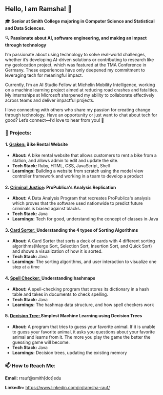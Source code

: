 ## Hello, I am Ramsha! 👋
🎓 **Senior at Smith College majoring in Computer Science and Statistical and Data Sciences.** 

🔍 **Passionate about AI, software engineering, and making an impact through technology**

I’m passionate about using technology to solve real-world challenges, whether it’s developing AI-driven solutions or contributing to research like my geolocation project, which was featured at the TMA Conference in Germany. These experiences have only deepened my commitment to leveraging tech for meaningful impact.

Currently, I’m an AI Studio Fellow at Michelin Mobility Intelligence, working on a machine learning project aimed at reducing road crashes and fatalities. My internships at Microsoft sharpened my ability to collaborate effectively across teams and deliver impactful projects. 

I love connecting with others who share my passion for creating change through technology. Have an opportunity or just want to chat about tech for good? Let’s connect—I’d love to hear from you! 🚀

### 🚀 Projects:
#### 1. [Graken:](https://github.com/kakaplan/graken) Bike Rental Website 
* **About:** A bike rental website that allows customers to rent a bike from a station, and allows admin to edit and update the site. 
* **Tech Stack:** Ruby, HTML, CSS, JavaScript, Shell
* **Learnings:** Building a website from scratch using the model view controller framework and working in a team to develop a product

#### 2. [Criminal Justice](https://github.com/RamshaRauf/CriminalJustice): ProPublica's Analysis Replication 
* **About:** A Data Analysis Program that recreates ProPublica's analysis which proves that the software used nationwide to predict future criminals is biased against blacks.
* **Tech Stack:** Java
* **Learnings:** Tech for good, understanding the concept of classes in Java 


#### 3. [Card Sorter: ](https://github.com/RamshaRauf/CriminalJustice) Understanding the 4 types of Sorting Algorithms
* **About:** A Card Sorter that sorts a deck of cards with 4 different sorting algorithms(Merge Sort, Selection Sort, Insertion Sort, and Quick Sort) and shows a visualization of how it is sorted.
* **Tech Stack:** Java
* **Learnings:** The sorting algorithms, and user interaction to visualize one step at a time

#### 4. [Spell Checker: ](https://github.com/RamshaRauf/Spell-Checker) Understanding hashmaps 
* **About:** A spell-checking program that stores its dictionary in a hash table and takes in documents to check spelling.
* **Tech Stack:** Java
* **Learnings:** The hashmap data structure, and how spell checkers work

#### 5. [Decision Tree: ](https://github.com/RamshaRauf/Decision_Tree) Simplest Machine Learning using Decision Trees
* **About:** A program that tries to guess your favorite animal. If it is unable to guess your favorite animal, it asks you questions about your favorite animal and learns from it. The more you play the game the better the guessing game will become. 
* **Tech Stack:** Java
* **Learnings:** Decision trees, updating the existing memory 


### 📫 How to Reach Me:
**Email:** rrauf@smith[dot]edu

**LinkedIn:** https://www.linkedin.com/in/ramsha-rauf/ 

<!--
**RamshaRauf/RamshaRauf** is a ✨ _special_ ✨ repository because its `README.md` (this file) appears on your GitHub profile.

Here are some ideas to get you started:

- 🔭 I’m currently working on ...
- 🌱 I’m currently learning ...
- 👯 I’m looking to collaborate on ...
- 🤔 I’m looking for help with ...
- 💬 Ask me about ...
- 📫 How to reach me: ...
- 😄 Pronouns: ...
- ⚡ Fun fact: ...
-->
